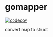 # gomapper

[![codecov](https://codecov.io/gh/shorii/gomapper/branch/master/graph/badge.svg)](https://codecov.io/gh/shorii/gomapper)

convert map to struct
